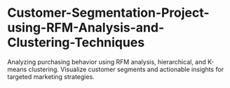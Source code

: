 # Customer-Segmentation-Project-using-RFM-Analysis-and-Clustering-Techniques
Analyzing purchasing behavior using RFM analysis, hierarchical, and K-means clustering. Visualize customer segments and actionable insights for targeted marketing strategies.
